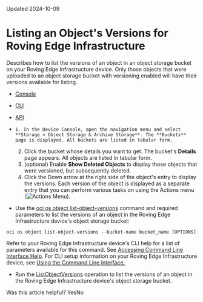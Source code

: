 Updated 2024-10-09
# Listing an Object's Versions for Roving Edge Infrastructure
Describes how to list the versions of an object in an object storage bucket on your Roving Edge Infrastructure device.
Only those objects that were uploaded to an object storage bucket with versioning enabled will have their versions available for listing.
  * [Console](https://docs.oracle.com/en-us/iaas/Content/Rover/Object_Storage/Object/list-object-versions.htm)
  * [CLI](https://docs.oracle.com/en-us/iaas/Content/Rover/Object_Storage/Object/list-object-versions.htm)
  * [API](https://docs.oracle.com/en-us/iaas/Content/Rover/Object_Storage/Object/list-object-versions.htm)


  *     1. In the Device Console, open the navigation menu and select **Storage > Object Storage & Archive Storage**. The **Buckets** page is displayed. All buckets are listed in tabular form.
    2. Click the bucket whose details you want to get. The bucket's **Details** page appears. All objects are listed in tabular form.
    3. (optional) Enable **Show Deleted Objects** to display those objects that were versioned, but subsequently deleted.
    4. Click the Down arrow at the right side of the object's entry to display the versions.
Each version of the object is displayed as a separate entry that you can perform various tasks on using the Actions menu (![Actions Menu](https://docs.oracle.com/en-us/iaas/Content/libs-rover/libraries/global-images/actions-menu.png)).
  * Use the [oci os object list-object-versions](https://docs.oracle.com/iaas/tools/oci-cli/latest/oci_cli_docs/cmdref/os/object/list-object-versions.html) command and required parameters to list the versions of an object in the Roving Edge Infrastructure device's object storage bucket:
```
oci os object list-object-versions --bucket-name bucket_name [OPTIONS]
```

Refer to your Roving Edge Infrastructure device's CLI help for a list of parameters available for this command. See [Accessing Command Line Interface Help](https://docs.oracle.com/en-us/iaas/Content/Rover/Access/cli_install.htm#CLIAccessHelp).
For CLI setup information on your Roving Edge Infrastructure device, see [Using the Command Line Interface.](https://docs.oracle.com/en-us/iaas/Content/Rover/Access/cli_install.htm#CLI "Describes how to use the Command Line Interface to access a a Roving Edge Infrastructure device.")
  * Run the [ListObjectVersions](https://docs.oracle.com/iaas/api/#/en/objectstorage/latest/Object/ListObjectVersions) operation to list the versions of an object in the Roving Edge Infrastructure device's object storage bucket.


Was this article helpful?
YesNo


